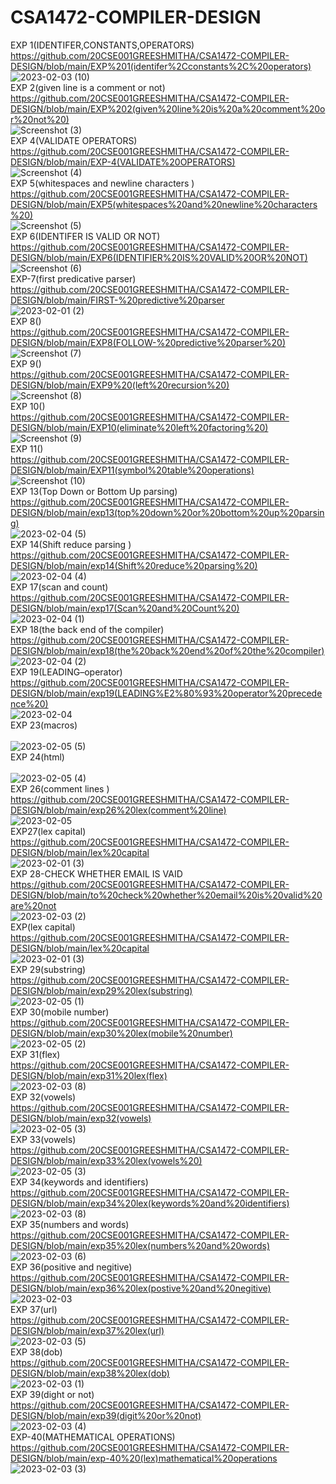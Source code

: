 # CSA1472-COMPILER-DESIGN 
EXP 1(IDENTIFER,CONSTANTS,OPERATORS)<br>
https://github.com/20CSE001GREESHMITHA/CSA1472-COMPILER-DESIGN/blob/main/EXP%201(identifer%2Cconstants%2C%20operators)<br>
![2023-02-03 (10)](https://user-images.githubusercontent.com/114045813/216751103-191f42a1-64ca-46af-a8f6-7b23d7217084.png)
<br>
EXP 2(given line is a comment or not)<br>
https://github.com/20CSE001GREESHMITHA/CSA1472-COMPILER-DESIGN/blob/main/EXP%202(given%20line%20is%20a%20comment%20or%20not%20)<br>
![Screenshot (3)](https://user-images.githubusercontent.com/114045813/216751600-96e135d8-20d7-43ce-9f45-46693f9cfcc0.png)
<br>
EXP 4(VALIDATE OPERATORS)<br>
https://github.com/20CSE001GREESHMITHA/CSA1472-COMPILER-DESIGN/blob/main/EXP-4(VALIDATE%20OPERATORS)<br>
![Screenshot (4)](https://user-images.githubusercontent.com/114045813/216751638-638378d3-d30d-4e77-b7a4-f63c50af2f9b.png)
<br>
EXP 5(whitespaces and newline characters )<br>
https://github.com/20CSE001GREESHMITHA/CSA1472-COMPILER-DESIGN/blob/main/EXP5(whitespaces%20and%20newline%20characters%20)<br>
![Screenshot (5)](https://user-images.githubusercontent.com/114045813/216751655-a3d61a72-173f-4bc6-9823-1a8b91c21e13.png)
<br>
EXP 6(IDENTIFER IS VALID OR NOT)<br>
https://github.com/20CSE001GREESHMITHA/CSA1472-COMPILER-DESIGN/blob/main/EXP6(IDENTIFIER%20IS%20VALID%20OR%20NOT)<br>
![Screenshot (6)](https://user-images.githubusercontent.com/114045813/216751746-79ed2619-1b01-4b7b-9757-b561b397b247.png)
<br>
EXP-7(first predicative parser) <br>
https://github.com/20CSE001GREESHMITHA/CSA1472-COMPILER-DESIGN/blob/main/FIRST-%20predictive%20parser <br>
![2023-02-01 (2)](https://user-images.githubusercontent.com/114045813/216750029-4f41a46e-0924-4029-813e-6c4ad8f48d5e.png) <br>
EXP 8()<br>
https://github.com/20CSE001GREESHMITHA/CSA1472-COMPILER-DESIGN/blob/main/EXP8(FOLLOW-%20predictive%20parser%20)
<br>
![Screenshot (7)](https://user-images.githubusercontent.com/114045813/216752038-b6fa8fde-7c62-4863-a806-7ef1734e7a73.png)
<br>
EXP 9()<br>
https://github.com/20CSE001GREESHMITHA/CSA1472-COMPILER-DESIGN/blob/main/EXP9%20(left%20recursion%20)
<br>
![Screenshot (8)](https://user-images.githubusercontent.com/114045813/216752048-0f5f7718-4285-4ca1-915c-91d5f8b976d4.png)
<br>
EXP 10()<br>
https://github.com/20CSE001GREESHMITHA/CSA1472-COMPILER-DESIGN/blob/main/EXP10(eliminate%20left%20factoring%20)<br>
![Screenshot (9)](https://user-images.githubusercontent.com/114045813/216752063-365e81fc-1092-449d-b14b-5391de945d93.png)
<br>
EXP 11()<br>
https://github.com/20CSE001GREESHMITHA/CSA1472-COMPILER-DESIGN/blob/main/EXP11(symbol%20table%20operations)<br>
![Screenshot (10)](https://user-images.githubusercontent.com/114045813/216752080-85157695-c549-46d8-aabb-19e5a53eae91.png)
<br>
EXP 13(Top Down or Bottom Up parsing)<br>
https://github.com/20CSE001GREESHMITHA/CSA1472-COMPILER-DESIGN/blob/main/exp13(top%20down%20or%20bottom%20up%20parsing)<br>
![2023-02-04 (5)](https://user-images.githubusercontent.com/114045813/216758645-4380b867-cd17-4427-b00f-50e285b5716d.png)
<br>
EXP 14(Shift reduce parsing )<br>
https://github.com/20CSE001GREESHMITHA/CSA1472-COMPILER-DESIGN/blob/main/exp14(Shift%20reduce%20parsing%20)
<br>
![2023-02-04 (4)](https://user-images.githubusercontent.com/114045813/216758093-64e63834-b591-408e-860b-e87967ada837.png)
<br>
EXP 17(scan and count)<br>
https://github.com/20CSE001GREESHMITHA/CSA1472-COMPILER-DESIGN/blob/main/exp17(Scan%20and%20Count%20)
<br>
![2023-02-04 (1)](https://user-images.githubusercontent.com/114045813/216758072-2076c43f-8c0c-4453-94b7-1ec23ba59860.png)
<br>
EXP 18(the back end of the compiler)<br>
https://github.com/20CSE001GREESHMITHA/CSA1472-COMPILER-DESIGN/blob/main/exp18(the%20back%20end%20of%20the%20compiler)
<br>
![2023-02-04 (2)](https://user-images.githubusercontent.com/114045813/216758137-f650e169-6e80-4e0c-a250-4f4bc55ce6fb.png)
<br>
EXP 19(LEADING–operator)<br>
https://github.com/20CSE001GREESHMITHA/CSA1472-COMPILER-DESIGN/blob/main/exp19(LEADING%E2%80%93%20operator%20precedence%20)
<br>
![2023-02-04](https://user-images.githubusercontent.com/114045813/216758119-0f0f9a98-5658-4821-9b81-17e0ed57f156.png)
<br>
EXP 23(macros)<br>
<br>
![2023-02-05 (5)](https://user-images.githubusercontent.com/114045813/216824766-8b76802a-2cc4-4b80-8f9c-2559a5ffe3de.png)
<br>
EXP 24(html)<br>
<br>
![2023-02-05 (4)](https://user-images.githubusercontent.com/114045813/216824519-fb2ee173-4738-4043-9839-5acef896ed7a.png)
<br>
EXP 26(comment lines )<br>
https://github.com/20CSE001GREESHMITHA/CSA1472-COMPILER-DESIGN/blob/main/exp26%20lex(comment%20line)<br>
![2023-02-05](https://user-images.githubusercontent.com/114045813/216823374-4b8e74d0-1783-48e6-985a-1219a49807e2.png)
<br>
EXP27(lex capital)<br>
https://github.com/20CSE001GREESHMITHA/CSA1472-COMPILER-DESIGN/blob/main/lex%20capital<br>
![2023-02-01 (3)](https://user-images.githubusercontent.com/114045813/216750409-7f556c96-da4b-43fd-9703-76f4bbe67662.png)<br>
EXP 28-CHECK WHETHER EMAIL IS VAID <br>
https://github.com/20CSE001GREESHMITHA/CSA1472-COMPILER-DESIGN/blob/main/to%20check%20whether%20email%20is%20valid%20are%20not <br>
![2023-02-03 (2)](https://user-images.githubusercontent.com/114045813/216750125-2bb2d523-6a90-49c7-8085-575f832fb0bf.png) <br>
EXP(lex capital)<br>
https://github.com/20CSE001GREESHMITHA/CSA1472-COMPILER-DESIGN/blob/main/lex%20capital<br>
![2023-02-01 (3)](https://user-images.githubusercontent.com/114045813/216750409-7f556c96-da4b-43fd-9703-76f4bbe67662.png)<br>
EXP 29(substring)<br>
https://github.com/20CSE001GREESHMITHA/CSA1472-COMPILER-DESIGN/blob/main/exp29%20lex(substring)
<br>
![2023-02-05 (1)](https://user-images.githubusercontent.com/114045813/216823243-704ad58b-fe7f-44c7-a786-e32bb56b080a.png)
<br>
EXP 30(mobile number)<br>
https://github.com/20CSE001GREESHMITHA/CSA1472-COMPILER-DESIGN/blob/main/exp30%20lex(mobile%20number)
<br>
![2023-02-05 (2)](https://user-images.githubusercontent.com/114045813/216823251-b9bde7fe-b213-4800-a2d3-271bd166f200.png)
<br>
EXP 31(flex)<br>
https://github.com/20CSE001GREESHMITHA/CSA1472-COMPILER-DESIGN/blob/main/exp31%20lex(flex)<br>
![2023-02-03 (8)](https://user-images.githubusercontent.com/114045813/216823193-1db803bb-fba1-459f-bd2c-e7438ecf58d6.png)<br>
EXP 32(vowels)<br>
https://github.com/20CSE001GREESHMITHA/CSA1472-COMPILER-DESIGN/blob/main/exp32(vowels)<br>
![2023-02-05 (3)](https://user-images.githubusercontent.com/114045813/216823999-1f9862b1-c92a-4e43-943d-137a8ad2ac41.png)
<br>
EXP 33(vowels)<br>
https://github.com/20CSE001GREESHMITHA/CSA1472-COMPILER-DESIGN/blob/main/exp33%20lex(vowels%20)
<br>
![2023-02-05 (3)](https://user-images.githubusercontent.com/114045813/216823996-13b3d55e-831d-433d-bffa-ad965b04f41b.png)
<br>
EXP 34(keywords and identifiers)<br>
https://github.com/20CSE001GREESHMITHA/CSA1472-COMPILER-DESIGN/blob/main/exp34%20lex(keywords%20and%20identifiers)<br>
![2023-02-03 (8)](https://user-images.githubusercontent.com/114045813/216823193-1db803bb-fba1-459f-bd2c-e7438ecf58d6.png)
<br>
EXP 35(numbers and words)<br>
https://github.com/20CSE001GREESHMITHA/CSA1472-COMPILER-DESIGN/blob/main/exp35%20lex(numbers%20and%20words)<br>
![2023-02-03 (6)](https://user-images.githubusercontent.com/114045813/216823152-85b4069f-a317-41e0-be08-61779ebb9d82.png)
<br>
EXP 36(positive and negitive)<br>
https://github.com/20CSE001GREESHMITHA/CSA1472-COMPILER-DESIGN/blob/main/exp36%20lex(postive%20and%20negitive)<br>
![2023-02-03](https://user-images.githubusercontent.com/114045813/216822917-8bcb2d9d-b33a-4778-9dbd-02b783ae0e86.png)
<br>
EXP 37(url)<br>
https://github.com/20CSE001GREESHMITHA/CSA1472-COMPILER-DESIGN/blob/main/exp37%20lex(url)
<br>
![2023-02-03 (5)](https://user-images.githubusercontent.com/114045813/216823133-78680916-4b12-42dd-bac5-c674fb1f9cd0.png)
<br>
EXP 38(dob)<br>
https://github.com/20CSE001GREESHMITHA/CSA1472-COMPILER-DESIGN/blob/main/exp38%20lex(dob)<br>
![2023-02-03 (1)](https://user-images.githubusercontent.com/114045813/216825589-c81e9591-a247-480d-8962-acd422239df9.png)
<br>
EXP 39(dight or not)<br>
https://github.com/20CSE001GREESHMITHA/CSA1472-COMPILER-DESIGN/blob/main/exp39(digit%20or%20not)
<br>
![2023-02-03 (4)](https://user-images.githubusercontent.com/114045813/216823114-3b9a2db4-4648-4e03-b574-24e63d6ff8fd.png)
<br>
EXP-40(MATHEMATICAL OPERATIONS)<br>
https://github.com/20CSE001GREESHMITHA/CSA1472-COMPILER-DESIGN/blob/main/exp-40%20(lex)mathematical%20operations<br>
![2023-02-03 (3)](https://user-images.githubusercontent.com/114045813/216750739-3a68f030-5341-436d-ac59-c27d23459798.png)<br>


